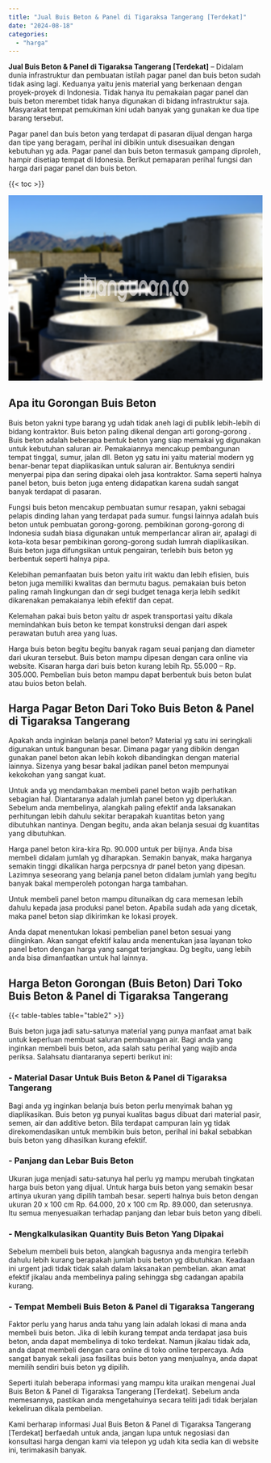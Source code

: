 ```yaml
---
title: "Jual Buis Beton & Panel di Tigaraksa Tangerang [Terdekat]"
date: "2024-08-18"
categories: 
  - "harga"
---
```


**Jual Buis Beton & Panel di Tigaraksa Tangerang \[Terdekat\]** – Didalam dunia infrastruktur dan pembuatan istilah pagar panel dan buis beton sudah tidak asing lagi. Keduanya yaitu jenis material yang berkenaan dengan proyek-proyek di Indonesia. Tidak hanya itu pemakaian pagar panel dan buis beton merembet tidak hanya digunakan di bidang infrastruktur saja. Masyarakat tempat pemukiman kini udah banyak yang gunakan ke dua tipe barang tersebut.

Pagar panel dan buis beton yang terdapat di pasaran dijual dengan harga dan tipe yang beragam, perihal ini dibikin untuk disesuaikan dengan kebutuhan yg ada. Pagar panel dan buis beton termasuk gampang diproleh, hampir disetiap tempat di Idonesia. Berikut pemaparan perihal fungsi dan harga dari pagar panel dan buis beton.

{{< toc >}}

![Jual Buis Beton & Panel di Tigaraksa Tangerang [Terdekat]](/images/jual-panel-buis-beton-murah-58.png)

## Apa itu Gorongan Buis Beton

Buis beton yakni type barang yg udah tidak aneh lagi di publik lebih-lebih di bidang kontraktor. Buis beton paling dikenal dengan arti gorong-gorong . Buis beton adalah beberapa bentuk beton yang siap memakai yg digunakan untuk kebutuhan saluran air. Pemakaiannya mencakup pembangunan tempat tinggal, sumur, jalan dll. Beton yg satu ini yaitu material modern yg benar-benar tepat diaplikasikan untuk saluran air. Bentuknya sendiri menyerpai pipa dan sering dipakai oleh jasa kontraktor. Sama seperti halnya panel beton, buis beton juga enteng didapatkan karena sudah sangat banyak terdapat di pasaran.

Fungsi buis beton mencakup pembuatan sumur resapan, yakni sebagai pelapis dinding lahan yang terdapat pada sumur. fungsi lainnya adalah buis beton untuk pembuatan gorong-gorong. pembikinan gorong-gorong di Indonesia sudah biasa digunakan untuk memperlancar aliran air, apalagi di kota-kota besar pembikinan gorong-gorong sudah lumrah diaplikasikan. Buis beton juga difungsikan untuk pengairan, terlebih buis beton yg berbentuk seperti halnya pipa.

Kelebihan pemanfaatan buis beton yaitu irit waktu dan lebih efisien, buis beton juga memiliki kwalitas dan bermutu bagus. pemakaian buis beton paling ramah lingkungan dan dr segi budget tenaga kerja lebih sedikit dikarenakan pemakaianya lebih efektif dan cepat.

Kelemahan pakai buis beton yaitu dr aspek transportasi yaitu dikala memindahkan buis beton ke tempat konstruksi dengan dari aspek perawatan butuh area yang luas.

Harga buis beton begitu begitu banyak ragam seuai panjang dan diameter dari ukuran tersebut. Buis beton mampu dipesan dengan cara online via website. Kisaran harga dari buis beton kurang lebih Rp. 55.000 – Rp. 305.000. Pembelian buis beton mampu dapat berbentuk buis beton bulat atau buios beton belah.

## Harga Pagar Beton Dari Toko Buis Beton & Panel di Tigaraksa Tangerang

Apakah anda inginkan belanja panel beton? Material yg satu ini seringkali digunakan untuk bangunan besar. Dimana pagar yang dibikin dengan gunakan panel beton akan lebih kokoh dibandingkan dengan material lainnya. Sizenya yang besar bakal jadikan panel beton mempunyai kekokohan yang sangat kuat.

Untuk anda yg mendambakan membeli panel beton wajib perhatikan sebagian hal. Diantaranya adalah jumlah panel beton yg diperlukan. Sebelum anda membelinya, alangkah paling efektif anda laksanakan perhitungan lebih dahulu sekitar berapakah kuantitas beton yang dibutuhkan nantinya. Dengan begitu, anda akan belanja sesuai dg kuantitas yang dibutuhkan.

Harga panel beton kira-kira Rp. 90.000 untuk per bijinya. Anda bisa membeli didalam jumlah yg diharapkan. Semakin banyak, maka harganya semakin tinggi dikalikan harga perpcsnya dr panel beton yang dipesan. Lazimnya seseorang yang belanja panel beton didalam jumlah yang begitu banyak bakal memperoleh potongan harga tambahan.

Untuk membeli panel beton mampu ditunaikan dg cara memesan lebih dahulu kepada jasa produksi panel beton. Apabila sudah ada yang dicetak, maka panel beton siap dikirimkan ke lokasi proyek.

Anda dapat menentukan lokasi pembelian panel beton sesuai yang diinginkan. Akan sangat efektif kalau anda menentukan jasa layanan toko panel beton dengan harga yang sangat terjangkau. Dg begitu, uang lebih anda bisa dimanfaatkan untuk hal lainnya.

## Harga Beton Gorongan (Buis Beton) Dari Toko Buis Beton & Panel di Tigaraksa Tangerang

{{< table-tables table="table2" >}}

Buis beton juga jadi satu-satunya material yang punya manfaat amat baik untuk keperluan membuat saluran pembuangan air. Bagi anda yang inginkan membeli buis beton, ada salah satu perihal yang wajib anda periksa. Salahsatu diantaranya seperti berikut ini:

### \- Material Dasar Untuk Buis Beton & Panel di Tigaraksa Tangerang

Bagi anda yg inginkan belanja buis beton perlu menyimak bahan yg diaplikasikan. Buis beton yg punyai kualitas bagus dibuat dari material pasir, semen, air dan additive beton. Bila terdapat campuran lain yg tidak direkomendasikan untuk membikin buis beton, perihal ini bakal sebabkan buis beton yang dihasilkan kurang efektif.

### \- Panjang dan Lebar Buis Beton

Ukuran juga menjadi satu-satunya hal perlu yg mampu merubah tingkatan harga buis beton yang dijual. Untuk harga buis beton yang semakin besar artinya ukuran yang dipilih tambah besar. seperti halnya buis beton dengan ukuran 20 x 100 cm Rp. 64.000, 20 x 100 cm Rp. 89.000, dan seterusnya. Itu semua menyesuaikan terhadap panjang dan lebar buis beton yang dibeli.

### \- Mengkalkulasikan Quantity Buis Beton Yang Dipakai

Sebelum membeli buis beton, alangkah bagusnya anda mengira terlebih dahulu lebih kurang berapakah jumlah buis beton yg dibutuhkan. Keadaan ini urgent jadi tidak tidak salah dalam laksanakan pembelian. akan amat efektif jikalau anda membelinya paling sehingga sbg cadangan apabila kurang.

### \- Tempat Membeli Buis Beton & Panel di Tigaraksa Tangerang

Faktor perlu yang harus anda tahu yang lain adalah lokasi di mana anda membeli buis beton. Jika di lebih kurang tempat anda terdapat jasa buis beton, anda dapat membelinya di toko terdekat. Namun jikalau tidak ada, anda dapat membeli dengan cara online di toko online terpercaya. Ada sangat banyak sekali jasa fasilitas buis beton yang menjualnya, anda dapat memilih sendiri buis beton yg dipilih.

Seperti itulah beberapa informasi yang mampu kita uraikan mengenai Jual Buis Beton & Panel di Tigaraksa Tangerang \[Terdekat\]. Sebelum anda memesannya, pastikan anda mengetahuinya secara teliti jadi tidak berjalan kekeliruan dikala pembelian.

Kami berharap informasi Jual Buis Beton & Panel di Tigaraksa Tangerang \[Terdekat\] berfaedah untuk anda, jangan lupa untuk negosiasi dan konsultasi harga dengan kami via telepon yg udah kita sedia kan di website ini, terimakasih banyak.
